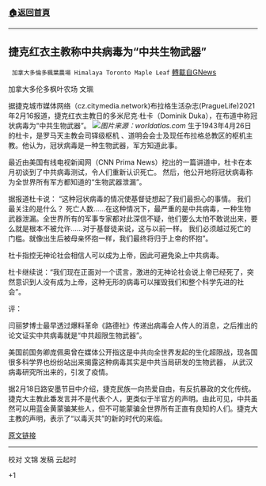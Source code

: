 ###  [:house:返回首頁](https://github.com/ourhimalayas/txt)
---

## 捷克红衣主教称中共病毒为“中共生物武器”
` 加拿大多倫多楓葉農場 Himalaya Toronto Maple Leaf` [轉載自GNews](https://gnews.org/zh-hans/917024/)

加拿大多伦多枫叶农场 文𤦍

据捷克城市媒体网络（cz.citymedia.network)布拉格生活杂志(PragueLife)2021年2月16报道，捷克红衣主教日的多米尼克·杜卡（Dominik Duka），在布道中称冠状病毒为“中共生物武器”。
![]()![](https://gnews.org/wp-content/uploads/2021/02/worldatlas.com_.jpg)*图片来源：worldatlas.com*
生于1943年4月26日的杜卡，是罗马天主教会司铎级枢机 、道明会会士及现任布拉格总教区的枢机主教。他认为，冠状病毒是一种生物武器，军方知道此事。

最近由美国有线电视新闻网（CNN Prima News）挖出的一篇讲道中，杜卡在本月初谈到了中共病毒测试，令人们重新认识死亡。 然后，他公开地将冠状病毒称为全世界所有军方都知道的“生物武器泄漏”。

据报道杜卡说： “这种冠状病毒的情况使基督徒想起了我们最担心的事情。 我们最关注的是什么？ 死亡人数……在这种情况下，最严重的是中共病毒，一种生物武器泄漏。全世界所有的军事专家都对此深信不疑，他们要么太怕不敢说出来，要么就是根本不被允许……对于基督徒来说，这与以前一样。 我们必须越过死亡的门槛。就像出生后被母亲怀抱一样，我们最终将归于上帝的怀抱”。

杜卡指控无神论社会相信人可以成为上帝，因此可避免染上中共病毒。

杜卡继续说：“我们现在正面对一个谎言，激进的无神论社会说上帝已经死了，突然意识到人没有成为上帝，这种无形的病毒可以摧毁我们和整个科学先进的社会”。

评：

闫丽梦博士最早透过爆料革命《路德社》传递出病毒会人传人的消息，之后推出的论文证实中共病毒就是“中共超限生物武器”。

美国前国务卿庞佩奥曾在媒体公开指这是中共向全世界发起的生化超限战，现各国很多科学界也纷纷站出来揭露这种病毒其实是中共当局研发的生物武器， 从武汉病毒研究所出来的，引发了疫情。

据2月18日路安墨节目中介绍，捷克民族一向热爱自由，有反抗暴政的文化传统。捷克大主教此番发言并不是代表个人，更类似于半官方的声明。由此可见，中共虽然可以用蓝金黄蒙骗某些人，但不可能蒙骗全世界所有正直有良知的人们。捷克大主教的声明，表示了“以毒灭共”的新的时代的来临。

[原文链接](https://cz.citymedia.network/prague/features/czech-cardinal-calls-coronavirus-chinese-biological-weapon/)

* * *

校对 文锦
发稿 云起时

+1

